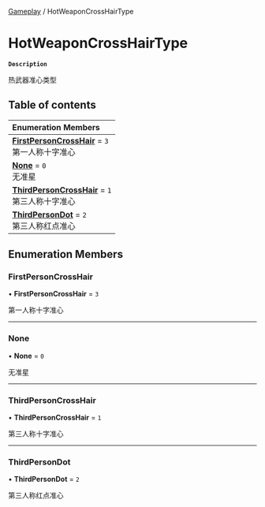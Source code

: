 [Gameplay](../modules/Gameplay.Gameplay.md) / HotWeaponCrossHairType

# HotWeaponCrossHairType <Badge type="tip" text="Enumeration" /> 

**`Description`**

热武器准心类型

## Table of contents

| Enumeration Members |
| :-----|
| **[FirstPersonCrossHair](Gameplay.HotWeaponCrossHairType.md#firstpersoncrosshair)** = ``3`` <br> 第一人称十字准心|
| **[None](Gameplay.HotWeaponCrossHairType.md#none)** = ``0`` <br> 无准星|
| **[ThirdPersonCrossHair](Gameplay.HotWeaponCrossHairType.md#thirdpersoncrosshair)** = ``1`` <br> 第三人称十字准心|
| **[ThirdPersonDot](Gameplay.HotWeaponCrossHairType.md#thirdpersondot)** = ``2`` <br> 第三人称红点准心|

## Enumeration Members

### FirstPersonCrossHair  

• **FirstPersonCrossHair** = ``3``

第一人称十字准心

___

### None  

• **None** = ``0``

无准星

___

### ThirdPersonCrossHair  

• **ThirdPersonCrossHair** = ``1``

第三人称十字准心

___

### ThirdPersonDot  

• **ThirdPersonDot** = ``2``

第三人称红点准心
